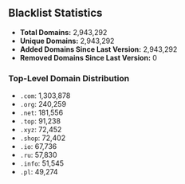 ## Blacklist Statistics

- **Total Domains:** 2,943,292
- **Unique Domains:** 2,943,292
- **Added Domains Since Last Version:** 2,943,292
- **Removed Domains Since Last Version:** 0

### Top-Level Domain Distribution

-  `.com`: 1,303,878
-  `.org`: 240,259
-  `.net`: 181,556
-  `.top`: 91,238
-  `.xyz`: 72,452
-  `.shop`: 72,402
-  `.io`: 67,736
-  `.ru`: 57,830
-  `.info`: 51,545
-  `.pl`: 49,274

